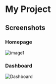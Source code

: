 # My Project

## Screenshots

### Homepage
![image1]([https://raw.githubusercontent.com/your-username/your-repo/main/screenshots/your-image.png](https://github.com/mar-bei/moder-payment/blob/main/Progetto%20senza%20titolo/1.png))

### Dashboard
![Dashboard]([https://raw.githubusercontent.com/your-username/your-repo/main/screenshots/another-image.png](https://github.com/mar-bei/moder-payment/blob/main/Progetto%20senza%20titolo/2.png))
